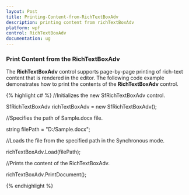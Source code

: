 ```yaml
---
layout: Post
title: Printing-Content-from-RichTextBoxAdv
description: printing content from richTextBoxAdv
platform: wpf
control: RichTextBoxAdv
documentation: ug
---
```

### Print Content from the RichTextBoxAdv

The **RichTextBoxAdv** control supports page-by-page printing of rich-text content that is rendered in the editor. The following code example demonstrates how to print the contents of the **RichTextBoxAdv** control.

{% highlight c# %}
//Initializes the new SfRichTextBoxAdv control.

SfRichTextBoxAdv richTextBoxAdv = new SfRichTextBoxAdv();

//Specifies the path of Sample.docx file.

string filePath = "D:/Sample.docx";

//Loads the file from the specified path in the Synchronous mode.

richTextBoxAdv.Load(filePath);

//Prints the content of the RichTextBoxAdv.

richTextBoxAdv.PrintDocument();



{% endhighlight %}

